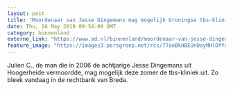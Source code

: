 ```yaml
---
layout: post
title: "Moordenaar van Jesse Dingemans mag mogelijk Groningse tbs-kliniek verlaten"
date: Thu, 16 May 2019 09:54:00 GMT
category: binnenland
externe_link: "https://www.ad.nl/binnenland/moordenaar-van-jesse-dingemans-mag-mogelijk-groningse-tbs-kliniek-verlaten~a438d405/"
feature_image: "https://images3.persgroep.net/rcs/77aeBkH8EUnOoyMHlOfYr1lnvdI/diocontent/17144998/_fitwidth/400/?appId=21791a8992982cd8da851550a453bd7f&quality=0.7"
---
```


Julien C., de man die in 2006 de achtjarige Jesse Dingemans uit Hoogerheide vermoordde, mag mogelijk deze zomer de tbs-kliniek uit. Zo bleek vandaag in de rechtbank van Breda.
